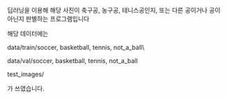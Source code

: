 딥러닝을 이용해 해당 사진이 축구공, 농구공, 테니스공인지, 또는 다른 공이거나 공이 아닌지 판별하는 프로그램입니다

해당 데이터에는

data/train/soccer, basketball, tennis, not_a_ball\

data/val/soccer, basketball, tennis, not_a_ball

test_images/

가 쓰였습니다.
